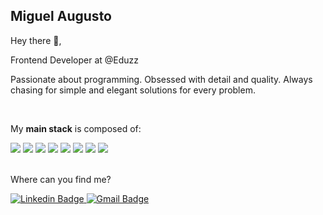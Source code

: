## Miguel Augusto

Hey there :wave:,

Frontend Developer at @Eduzz

Passionate about programming. Obsessed with detail and quality. Always chasing for simple and elegant solutions for every problem.

<br />

My **main stack** is composed of:

<div>
  <img src=https://img.shields.io/badge/JavaScript-F7DF1E?style=for-the-badge&logo=javascript&logoColor=black />
  <img src=https://img.shields.io/badge/TypeScript-007ACC?style=for-the-badge&logo=typescript&logoColor=white />
  <img src=https://img.shields.io/badge/React-61dafb?style=for-the-badge&logo=react&logoColor=333333 />
  <img src=https://img.shields.io/badge/React_Native-61dafb?style=for-the-badge&logo=react&logoColor=333333 />
  <img src=https://img.shields.io/badge/next.js-000000?style=for-the-badge&logo=next.js&logoColor=white />
  <img src=https://img.shields.io/badge/Jest-c21325?style=for-the-badge&logo=jest&logoColor=white />
  <img src=https://img.shields.io/badge/Styled_Components-212121?style=for-the-badge&logo=styled-components&logoColor=white />
  <img src=https://img.shields.io/badge/Node.js-43853D?style=for-the-badge&logo=node.js&logoColor=white />
</div>
<br />

Where can you find me?

<div>
  <a href="https://www.linkedin.com/in/miguel-augusto/?locale=en_US" rel="nofollow">
    <img 
      src="https://img.shields.io/badge/LinkedIn-0077B5?style=for-the-badge&logo=linkedin&logoColor=white" 
      alt="Linkedin Badge" 
      style="max-width:100%;"
    />
  </a>

  <a href="mailto:miguel.freitas.dev@gmail.com" rel="nofollow">
    <img 
      src="https://img.shields.io/badge/Gmail-D14836?style=for-the-badge&logo=gmail&logoColor=white" 
      alt="Gmail Badge" 
      style="max-width:100%;"
    />
  </a>
</div>
